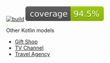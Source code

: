 [![build](https://github.com/martinmdl/musicar/actions/workflows/build.yml/badge.svg)](https://github.com/martinmdl/musicar/actions/workflows/build.yml)
![Coverage](.github/badges/jacoco.svg)

Other Kotlin models
- [Gift Shop](https://github.com/martinmdl/unsam-algoritmos2-navidades)
- [TV Channel](https://github.com/martinmdl/unsam-algoritmos2-sobredosisdetv)
- [Travel Agency](https://github.com/martinmdl/unsam-algoritmos2-vacaiones)
